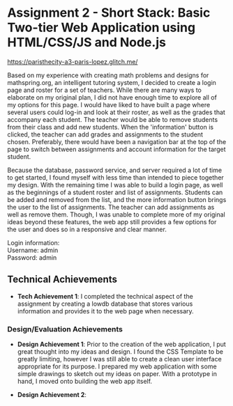 Assignment 2 - Short Stack: Basic Two-tier Web Application using HTML/CSS/JS and Node.js  
===

https://paristhecity-a3-paris-lopez.glitch.me/

Based on my experience with creating math problems and designs for mathspring.org, an intelligent tutoring system, 
I decided to create a login page and roster for a set of teachers. While there are many ways to elaborate on my 
original plan, I did not have enough time to explore all of my options for this page. I would have liked to have built 
a page where several users could log-in and look at their roster, as well as the grades that accompany each student. 
The teacher would be able to remove students from their class and add new students. When the 'information' button 
is clicked, the teacher can add grades and assignments to the student chosen. Preferably, there would have been
a navigation bar at the top of the page to switch between assignments and account information for the target student.

Because the database, password service, and server required a lot of time to get started, I found myself with less time 
than intended to piece together my design. With the remaining time I was able to build a login page, as well 
as the beginnings of a student roster and list of assignments. Students can be added and removed from the list, 
and the more information button brings the user to the list of assignments. The teacher can add assignments as well 
as remove them. Though, I was unable to complete more of my original ideas beyond these features, the web app still 
provides a few options for the user and does so in a responsive and clear manner.

Login information: <br>
Username: admin <br>
Password: admin


## Technical Achievements
- **Tech Achievement 1**: I completed the technical aspect of the assignment 
by creating a lowdb database that stores various information and provides it to the web page when necessary.

### Design/Evaluation Achievements
- **Design Achievement 1**: Prior to the creation of the web application, I put great thought into my ideas and design. 
I found the CSS Template to be greatly limiting, however I was still able to create a clean user interface appropriate 
for its purpose. I prepared my web application with some simple drawings to sketch out my ideas on paper. With a 
prototype in hand, I moved onto building the web app itself.

- **Design Achievement 2**: 
